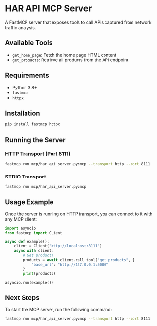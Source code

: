 # HAR API MCP Server

A FastMCP server that exposes tools to call APIs captured from network traffic analysis.

## Available Tools

- `get_home_page`: Fetch the home page HTML content
- `get_products`: Retrieve all products from the API endpoint

## Requirements

- Python 3.8+
- `fastmcp`
- `httpx`

## Installation

```bash
pip install fastmcp httpx
```

## Running the Server

### HTTP Transport (Port 8111)

```bash
fastmcp run mcp/har_api_server.py:mcp --transport http --port 8111
```

### STDIO Transport

```bash
fastmcp run mcp/har_api_server.py:mcp
```

## Usage Example

Once the server is running on HTTP transport, you can connect to it with any MCP client:

```python
import asyncio
from fastmcp import Client

async def example():
    client = Client("http://localhost:8111")
    async with client:
        # Get products
        products = await client.call_tool("get_products", {
            "base_url": "http://127.0.0.1:5000"
        })
        print(products)

asyncio.run(example())
```

## Next Steps

To start the MCP server, run the following command:

```bash
fastmcp run mcp/har_api_server.py:mcp --transport http --port 8111
```